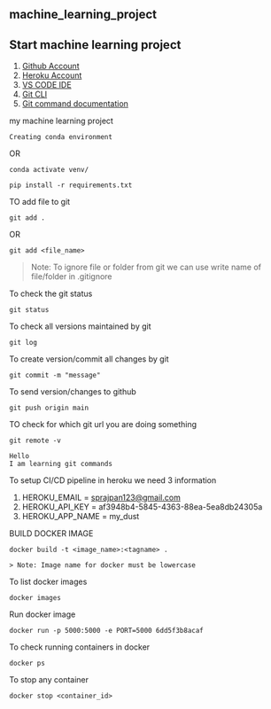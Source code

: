 ##  machine_learning_project

## Start machine learning project

1. [Github Account](https://github.com)
2. [Heroku Account](https://dashboard.heroku.com/login)
3. [VS CODE IDE](https://code.visualstudio.com/download)
4. [Git CLI](https://git-scm.com/downloads)
5. [Git command documentation](https://docs.github.com/en/get-started/using-git/about-git)




my machine learning project

```
Creating conda environment

```
OR
```
conda activate venv/
```
```
pip install -r requirements.txt
```


TO add file to git 

```
git add .
```
OR

```
git add <file_name>
```

> Note: To ignore file or folder from git we can use write name of file/folder in .gitignore


To check the git status

``` 
git status
```

To check all versions maintained by git 
``` 
git log
```

To create version/commit all changes by git

```
git commit -m "message"
```


To send version/changes to github

``` 
git push origin main
```

TO check for which git url you are doing something

```
git remote -v

```
```
Hello 
I am learning git commands

```


To setup CI/CD pipeline in heroku we need 3 information
1. HEROKU_EMAIL = sprajpan123@gmail.com
2. HEROKU_API_KEY = af3948b4-5845-4363-88ea-5ea8db24305a
3. HEROKU_APP_NAME =  my_dust



BUILD DOCKER IMAGE
```
docker build -t <image_name>:<tagname> .
```
```
> Note: Image name for docker must be lowercase
```

To list docker images
```
docker images
```

Run docker image
```
docker run -p 5000:5000 -e PORT=5000 6dd5f3b8acaf
```

To check running containers in docker
```
docker ps
```


To stop any container
```
docker stop <container_id>
```

